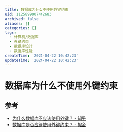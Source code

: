 ```yaml
---
title: 数据库为什么不使用外键约束
uid: 1125899907442683
archived: false
aliases: []
categories: []
tags:
  - 计算机/数据库
  - 外键约束
  - 数据库设计
  - 数据库性能
createTime: '2024-04-22 10:42:23'
updateTime: '2024-04-22 10:42:23'
---
```


# 数据库为什么不使用外键约束

## 参考

- [为什么数据库不应该使用外键？ - 知乎](https://zhuanlan.zhihu.com/p/252840511)
- [数据库是否应该使用外键约束？ - 掘金](https://juejin.cn/post/7177534316396691512)
